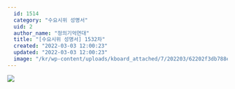 ```yaml
---
  id: 1514
  category: "수요시위 성명서"
  uid: 2
  author_name: "정의기억연대"
  title: "[수요시위 성명서] 1532차"
  created: "2022-03-03 12:00:23"
  updated: "2022-03-03 12:00:23"
  image: "/kr/wp-content/uploads/kboard_attached/7/202203/62202f3db788e9231980.jpg"
---
```

![](/kr/wp-content/uploads/kboard_attached/7/202203/62202f3db788e9231980.jpg)